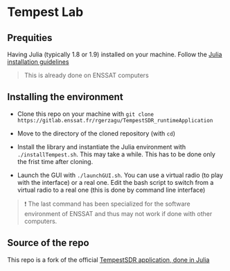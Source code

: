 # Tempest Lab 

## Prequities 

Having Julia (typically 1.8 or 1.9) installed on your machine. Follow the [Julia installation guidelines](https://julialang.org/downloads/)

> This is already done on ENSSAT computers

## Installing the environment 

- Clone this repo on your machine with `git clone https://gitlab.enssat.fr/rgerzagu/TempestSDR_runtimeApplication`

- Move to the directory of the cloned repository (with `cd`)
- Install the library and instantiate the Julia environment with `./installTempest.sh`. This may take a while. This has to be done only the frist time after cloning. 
- Launch the GUI with `./launchGUI.sh`. You can use a virtual radio (to play with the interface) or a real one. Edit the bash script to switch from a virtual radio to a real one (this is done by command line interface)

> ❗️ The last command has been specialized for the software environment of ENSSAT and thus may not work if done with other computers.

## Source of the repo 

This repo is a fork of the official [TempestSDR application, done in Julia](https://github.com/JuliaTelecom/TempestSDR.jl)



